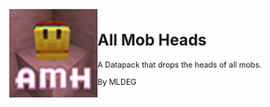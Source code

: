 <img src="pack.png" align="left" width="160px" alt="All Mob Heads Logo" />

# All Mob Heads

A Datapack that drops the heads of all mobs.

By MLDEG
